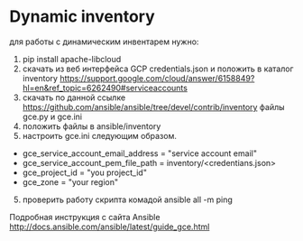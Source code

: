 # Dynamic inventory

для работы с динамическим инвентарем нужно:

1. pip install apache-libcloud
2. скачать из веб интерфейса GCP credentials.json и положить в каталог inventory
https://support.google.com/cloud/answer/6158849?hl=en&ref_topic=6262490#serviceaccounts
2. скачать по данной ссылке https://github.com/ansible/ansible/tree/devel/contrib/inventory файлы gce.py и gce.ini
3. положить файлы в ansible/inventory
4. настроить gce.ini  cледующим образом.

- gce_service_account_email_address = "service account email"
- gce_service_account_pem_file_path = inventory/<credentians.json>
- gce_project_id = "you project_id"
- gce_zone = "your region"

5. проверить работу скрипта комадой ansible all -m ping

Подробная инструкция с сайта Ansible
http://docs.ansible.com/ansible/latest/guide_gce.html
